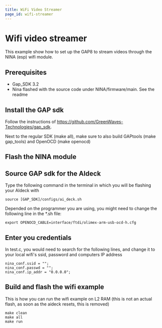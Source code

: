 ```yaml
---
title: WiFi Video Streamer
page_id: wifi-streamer
---
```



# Wifi video streamer

This example show how to set up the GAP8 to stream videos through the NINA (esp) wifi module. 

## Prerequisites
* Gap_SDK 3.2
* Nina flashed with the source code under NINA/firmware/main. See the readme

## Install the GAP sdk
Follow the instructions of https://github.com/GreenWaves-Technologies/gap_sdk. 

Next to the regular SDK (make all), make sure to also build GAPtools (make gap_tools) and OpenOCD (make openocd)

## Flash the NINA module


## Source GAP sdk for the AIdeck
Type the following command in the terminal in which you will be flashing your AIdeck with
~~~~~shell
source [GAP_SDK]/configs/ai_deck.sh
~~~~~

Depended on the programmer you are using, you might need to change the following line in the *.sh file:
~~~~~shell
export OPENOCD_CABLE=interface/ftdi/olimex-arm-usb-ocd-h.cfg
~~~~~

## Enter you credentials

In test.c, you would need to search for the following lines, and change it to your local wifi's ssid, password and computers IP address

~~~~~shell
nina_conf.ssid = "";
nina_conf.passwd = "";
nina_conf.ip_addr = "0.0.0.0";
~~~~~

## Build and flash the wifi example
This is how you can run the wifi example on L2 RAM (this is not an actual flash, as soon as the aideck resets, this is removed)
~~~~~shell
make clean
make all
make run
~~~~~
